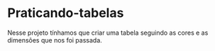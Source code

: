 # Praticando-tabelas
Nesse projeto tínhamos que criar uma tabela seguindo as cores e as dimensões que nos foi passada.
